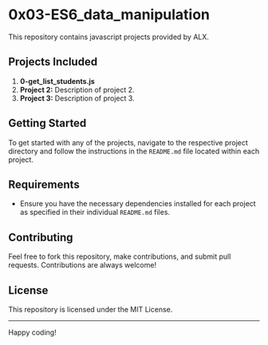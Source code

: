 # 0x03-ES6_data_manipulation

This repository contains javascript projects provided by ALX.

## Projects Included

1. **0-get_list_students.js**
2. **Project 2:** Description of project 2.
3. **Project 3:** Description of project 3.

## Getting Started

To get started with any of the projects, navigate to the respective project directory and follow the instructions in the `README.md` file located within each project.

## Requirements

- Ensure you have the necessary dependencies installed for each project as specified in their individual `README.md` files.

## Contributing

Feel free to fork this repository, make contributions, and submit pull requests. Contributions are always welcome!

## License

This repository is licensed under the MIT License.

---

Happy coding!